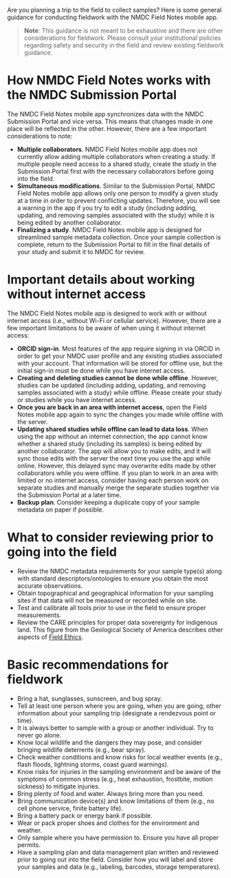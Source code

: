 Are you planning a trip to the field to collect samples? Here is some general guidance for conducting fieldwork with the NMDC Field Notes mobile app.

> **Note**: This guidance is not meant to be exhaustive and there are other considerations for fieldwork. Please consult your institutional policies regarding safety and security in the field and review existing fieldwork guidance.

# How NMDC Field Notes works with the NMDC Submission Portal

The NMDC Field Notes mobile app synchronizes data with the NMDC Submission Portal and vice versa. This means that changes made in one place will be reflected in the other. However, there are a few important considerations to note:

- **Multiple collaborators**. NMDC Field Notes mobile app does not currently allow adding multiple collaborators when creating a study. If multiple people need access to a shared study, create the study in the Submission Portal first with the necessary collaborators before going into the field.
- **Simultaneous modifications**. Similar to the Submission Portal, NMDC Field Notes mobile app allows only one person to modify a given study at a time in order to prevent conflicting updates. Therefore, you will see a warning in the app if you try to edit a study (including adding, updating, and removing samples associated with the study) while it is being edited by another collaborator.
- **Finalizing a study**. NMDC Field Notes mobile app is designed for streamlined sample metadata collection. Once your sample collection is complete, return to the Submission Portal to fill in the final details of your study and submit it to NMDC for review.

# Important details about working without internet access

The NMDC Field Notes mobile app is designed to work with or without internet access (i.e., without Wi-Fi or cellular service). However, there are a few important limitations to be aware of when using it without internet access:

- **ORCID sign-in**. Most features of the app require signing in via ORCID in order to get your NMDC user profile and any existing studies associated with your account. That information will be stored for offline use, but the initial sign-in must be done while you have internet access.
- **Creating and deleting studies cannot be done while offline**. However, studies can be updated (including adding, updating, and removing samples associated with a study) while offline. Please create your study or studies while you have internet access.
- **Once you are back in an area with internet access**, open the Field Notes mobile app again to sync the changes you made while offline with the server.
- **Updating shared studies while offline can lead to data loss**. When using the app without an internet connection, the app cannot know whether a shared study (including its samples) is being edited by another collaborator. The app will allow you to make edits, and it will sync those edits with the server the next time you use the app while online. However, this delayed sync may overwrite edits made by other collaborators while you were offline. If you plan to work in an area with limited or no internet access, consider having each person work on separate studies and manually merge the separate studies together via the Submission Portal at a later time.
- **Backup plan**. Consider keeping a duplicate copy of your sample metadata on paper if possible.

# What to consider reviewing prior to going into the field

- Review the NMDC metadata requirements for your sample type(s) along with standard descriptors/ontologies to ensure you obtain the most accurate observations.
- Obtain topographical and geographical information for your sampling sites if that data will not be measured or recorded while on site.
- Test and calibrate all tools prior to use in the field to ensure proper measurements.
- Review the CARE principles for proper data sovereignty for indigenous land. This figure from the Geological Society of America describes other aspects of [Field Ethics](https://www.geosociety.org/GSA/Education_Careers/GSA/edu-career/fieldethics.aspx?hkey=de4690fb-49ef-460a-8e86-21797ea969d8).

# Basic recommendations for fieldwork

- Bring a hat, sunglasses, sunscreen, and bug spray.
- Tell at least one person where you are going, when you are going, other information about your sampling trip (designate a rendezvous point or time).
- It is always better to sample with a group or another individual. Try to never go alone.
- Know local wildlife and the dangers they may pose, and consider bringing wildlife deterrents (e.g., bear spray).
- Check weather conditions and know risks for local weather events (e.g., flash floods, lightning storms, coast guard warnings).
- Know risks for injuries in the sampling environment and be aware of the symptoms of common stress (e.g., heat exhaustion, frostbite, motion sickness) to mitigate injuries.
- Bring plenty of food and water. Always bring more than you need.
- Bring communication device(s) and know limitations of them (e.g., no cell phone service, finite battery life).
- Bring a battery pack or energy bank if possible.
- Wear or pack proper shoes and clothes for the environment and weather.
- Only sample where you have permission to. Ensure you have all proper permits.
- Have a sampling plan and data management plan written and reviewed prior to going out into the field. Consider how you will label and store your samples and data (e.g., labeling, barcodes, storage temperatures).
